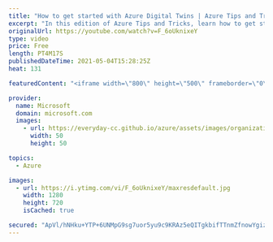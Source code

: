 ```yaml
---
title: "How to get started with Azure Digital Twins | Azure Tips and Tricks"
excerpt: "In this edition of Azure Tips and Tricks, learn how to get started with Azure Digital Twins.    For more tips and tricks, visit: https://aka.ms/azuretipsandtricks   Create your free account today with Microsoft Azure: https://aka.ms/att/free Learn about Azure Digital Twins: https://docs.microsoft.com/azure/digital-twins/overview?WT.mc_id=docs-azuredevtipsvideo-azureappsdev"
originalUrl: https://youtube.com/watch?v=F_6oUknixeY
type: video
price: Free
length: PT4M17S
publishedDateTime: 2021-05-04T15:28:25Z
heat: 131

featuredContent: "<iframe width=\"800\" height=\"500\" frameborder=\"0\" src=\"https://www.youtube.com/embed/F_6oUknixeY\" allow=\"accelerometer; autoplay; encrypted-media; gyroscope; picture-in-picture\" allowfullscreen></iframe>"

provider:
  name: Microsoft
  domain: microsoft.com
  images:
    - url: https://everyday-cc.github.io/azure/assets/images/organizations/microsoft.com-50x50.jpg
      width: 50
      height: 50

topics:
  - Azure

images:
  - url: https://i.ytimg.com/vi/F_6oUknixeY/maxresdefault.jpg
    width: 1280
    height: 720
    isCached: true

secured: "ApVl/hNHku+YTP+6UNMpG9sg7uor5yu9c9KRAz5eQITgkbifTTnmZfnowYgiz06pvWpOERRYrd+HW3oC+jPz8pCjL543ObIpi6mYmgo9bzkns2LXxly6gXtODrk0VMAq/pd3AOFWFosmAmCQcKzSF0Gy068n9GVH7o/SMBoNCzB8f7QWFl6/Y+KQFFwYvGlMf2AuA5wqMJATAkh7Kx1/cTOYfvPVOLTGB3wNPr+2YQisnWX9GO0aVkQRE9zBkDbrrdusNCoHtLZEYQxN26EEjfLwrFI5CjUZYWpLVg2ZwI7Ky/NTC3b2tJjFnL+KO1o5ZHeX7G/71XAuSb6aaJi2YlwAK8GHPyTftuk9rPFpa8zlPFj1d09SMgiDQQGeG9sSlRw20KUQEHPgv3qYg7nhA+2RwONrXw2YNpOUeGwXLTU=;sdOeRECppoLrDSrbMpXyNg=="
---
```


